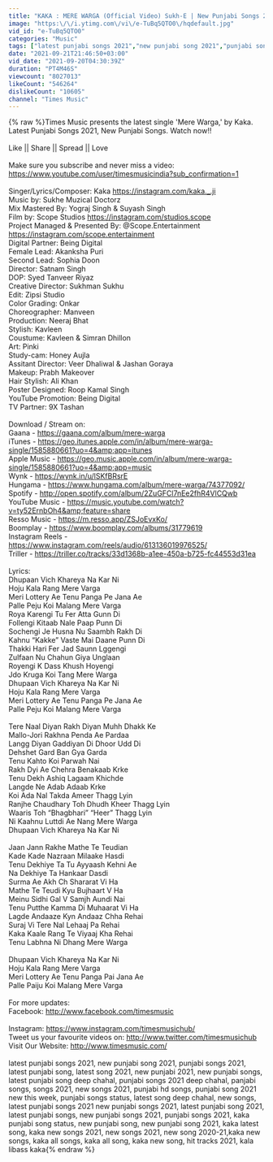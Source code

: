 ```yaml
---
title: "KAKA : MERE WARGA (Official Video) Sukh-E | New Punjabi Songs 2021 | Latest Punjabi Songs 2021"
image: "https:\/\/i.ytimg.com\/vi\/e-TuBq5QTO0\/hqdefault.jpg"
vid_id: "e-TuBq5QTO0"
categories: "Music"
tags: ["latest punjabi songs 2021","new punjabi song 2021","punjabi songs 2021"]
date: "2021-09-21T21:46:50+03:00"
vid_date: "2021-09-20T04:30:39Z"
duration: "PT4M46S"
viewcount: "8027013"
likeCount: "546264"
dislikeCount: "10605"
channel: "Times Music"
---
```

{% raw %}Times Music presents the latest single 'Mere Warga,' by Kaka. Latest Punjabi Songs 2021, New Punjabi Songs. Watch now!!<br /><br />Like || Share || Spread || Love<br /><br />Make sure you subscribe and never miss a video: <a rel="nofollow" target="blank" href="https://www.youtube.com/user/timesmusicindia?sub_confirmation=1">https://www.youtube.com/user/timesmusicindia?sub_confirmation=1</a><br /><br />Singer/Lyrics/Composer: Kaka <a rel="nofollow" target="blank" href="https://instagram.com/kaka._.ji">https://instagram.com/kaka._.ji</a><br />Music by: Sukhe Muzical Doctorz <br />Mix Mastered By: Yograj Singh &amp; Suyash Singh<br />Film by: Scope Studios <a rel="nofollow" target="blank" href="https://instagram.com/studios.scope">https://instagram.com/studios.scope</a><br />Project Managed &amp; Presented By: @Scope.Entertainment <a rel="nofollow" target="blank" href="https://instagram.com/scope.entertainment">https://instagram.com/scope.entertainment</a><br />Digital Partner: Being Digital<br />Female Lead: Akanksha Puri<br />Second Lead: Sophia Doon<br />Director: Satnam Singh<br />DOP: Syed Tanveer Riyaz<br />Creative Director: Sukhman Sukhu <br />Edit: Zipsi Studio <br />Color Grading: Onkar  <br />Choreographer: Manveen <br />Production: Neeraj Bhat<br />Stylish: Kavleen <br />Coustume: Kavleen &amp; Simran Dhillon <br />Art: Pinki<br />Study-cam: Honey Aujla <br />Assitant Director: Veer Dhaliwal &amp; Jashan Goraya <br />Makeup: Prabh Makeover <br />Hair Stylish: Ali Khan<br />Poster Designed: Roop Kamal Singh<br />YouTube Promotion: Being Digital<br />TV Partner: 9X Tashan<br /><br />Download / Stream on:<br />Gaana - <a rel="nofollow" target="blank" href="https://gaana.com/album/mere-warga">https://gaana.com/album/mere-warga</a><br />iTunes - <a rel="nofollow" target="blank" href="https://geo.itunes.apple.com/in/album/mere-warga-single/1585880661?uo=4&amp;app=itunes">https://geo.itunes.apple.com/in/album/mere-warga-single/1585880661?uo=4&amp;app=itunes</a><br />Apple Music - <a rel="nofollow" target="blank" href="https://geo.music.apple.com/in/album/mere-warga-single/1585880661?uo=4&amp;app=music">https://geo.music.apple.com/in/album/mere-warga-single/1585880661?uo=4&amp;app=music</a><br />Wynk - <a rel="nofollow" target="blank" href="https://wynk.in/u/lSKfBRsrE">https://wynk.in/u/lSKfBRsrE</a><br />Hungama - <a rel="nofollow" target="blank" href="https://www.hungama.com/album/mere-warga/74377092/">https://www.hungama.com/album/mere-warga/74377092/</a><br />Spotify - <a rel="nofollow" target="blank" href="http://open.spotify.com/album/2ZuGFCl7nEe2fhR4VlCQwb">http://open.spotify.com/album/2ZuGFCl7nEe2fhR4VlCQwb</a><br />YouTube Music - <a rel="nofollow" target="blank" href="https://music.youtube.com/watch?v=ty52ErnbOh4&amp;feature=share">https://music.youtube.com/watch?v=ty52ErnbOh4&amp;feature=share</a><br />Resso Music - <a rel="nofollow" target="blank" href="https://m.resso.app/ZSJoEvxKo/">https://m.resso.app/ZSJoEvxKo/</a><br />Boomplay - <a rel="nofollow" target="blank" href="https://www.boomplay.com/albums/31779619">https://www.boomplay.com/albums/31779619</a><br />Instagram Reels - <a rel="nofollow" target="blank" href="https://www.instagram.com/reels/audio/613136019976525/">https://www.instagram.com/reels/audio/613136019976525/</a><br />Triller - <a rel="nofollow" target="blank" href="https://triller.co/tracks/33d1368b-a1ee-450a-b725-fc44553d31ea">https://triller.co/tracks/33d1368b-a1ee-450a-b725-fc44553d31ea</a><br /><br />Lyrics:<br />Dhupaan Vich Khareya Na Kar Ni <br />Hoju Kala Rang Mere Varga <br />Meri Lottery Ae Tenu Panga Pe Jana Ae <br />Palle Peju Koi Malang Mere Varga <br />Roya Karengi Tu Fer Atta Gunn Di <br />Follengi Kitaab Nale Paap Punn Di<br />Sochengi Je Husna Nu Saambh Rakh Di <br />Kahnu “Kakke” Vaste Mai Daane Punn Di <br />Thakki Hari Fer Jad Saunn Lggengi <br />Zulfaan Nu Chahun Giya Unglaan <br />Royengi K Dass Khush Hoyengi <br />Jdo Kruga Koi  Tang Mere Warga<br />Dhupaan Vich Khareya Na Kar Ni <br />Hoju Kala Rang Mere Varga <br />Meri Lottery Ae Tenu Panga Pe Jana Ae <br />Palle Peju Koi Malang Mere Varga <br /><br />Tere Naal Diyan Rakh Diyan Muhh Dhakk Ke <br />Mallo-Jori Rakhna Penda Ae Pardaa<br />Langg Diyan Gaddiyan Di Dhoor Udd Di <br />Dehshet Gard Ban Gya Garda <br />Tenu Kahto Koi Parwah Nai <br />Rakh Dyi Ae Chehra Benakaab Krke <br />Tenu Dekh Ashiq Lagaam Khichde<br />Langde Ne Adab Adaab Krke <br />Koi Ada Nal Takda Ameer Thagg Lyin<br />Ranjhe Chaudhary Toh Dhudh Kheer Thagg Lyin<br />Waaris Toh “Bhagbhari” “Heer” Thagg Lyin<br />Ni Kaahnu Luttdi Ae Nang Mere Warga <br />Dhupaan Vich Khareya Na Kar Ni <br /><br />Jaan Jann Rakhe Mathe Te Teudian<br />Kade Kade Nazraan Milaake Hasdi <br />Tenu Dekhiye Ta Tu Ayyaash Kehni Ae <br />Na Dekhiye Ta Hankaar Dasdi <br />Surma Ae Akh Ch Shararat Vi Ha <br />Mathe Te Teudi Kyu Bujhaart V Ha <br />Meinu Sidhi Gal V Samjh Aundi Nai <br />Tenu Putthe Kamma Di Muhaarat Vi Ha <br />Lagde Andaaze Kyn Andaaz Chha Rehai<br />Suraj Vi Tere Nal Lehaaj Pa Rehai<br />Kaka Kaale Rang Te Viyaaj Kha Rehai <br />Tenu Labhna Ni Dhang Mere Warga <br /><br />Dhupaan Vich Khareya Na Kar Ni <br />Hoju Kala Rang Mere Varga <br />Meri Lottery Ae Tenu Panga Pai Jana Ae <br />Palle Paiju Koi Malang Mere Varga<br /><br />For more updates:<br />Facebook: <a rel="nofollow" target="blank" href="http://www.facebook.com/timesmusic">http://www.facebook.com/timesmusic</a><br /><br />Instagram: <a rel="nofollow" target="blank" href="https://www.instagram.com/timesmusichub/">https://www.instagram.com/timesmusichub/</a><br />Tweet us your favourite videos on:  <a rel="nofollow" target="blank" href="http://www.twitter.com/timesmusichub">http://www.twitter.com/timesmusichub</a><br />Visit Our Website: <a rel="nofollow" target="blank" href="http://www.timesmusic.com/">http://www.timesmusic.com/</a><br /><br />latest punjabi songs 2021, new punjabi song 2021, punjabi songs 2021, latest punjabi song, latest song 2021, new punjabi 2021, new punjabi songs, latest punjabi song deep chahal, punjabi songs 2021 deep chahal, panjabi songs, songs 2021, new songs 2021, punjabi hd songs, punjabi song 2021 new this week, punjabi songs status, latest song deep chahal, new songs, latest punjabi songs 2021 new punjabi songs 2021, latest punjabi song 2021, latest punjabi songs, new punjabi songs 2021, punjabi songs 2021, kaka punjabi song status, new punjabi song, new punjabi song 2021, kaka latest song, kaka new songs 2021, new songs 2021, new song 2020-21,kaka new songs, kaka all songs, kaka all song, kaka new song, hit tracks 2021, kala libass kaka{% endraw %}
